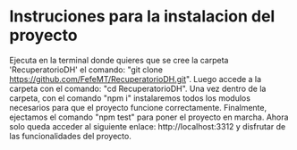 # Instruciones para la instalacion del proyecto
 Ejecuta en la terminal donde quieres que se cree la carpeta 'RecuperatorioDH' el comando: 
"git clone https://github.com/FefeMT/RecuperatorioDH.git".
 Luego accede a la carpeta con el comando: "cd RecuperatorioDH".
 Una vez dentro de la carpeta, con el comando "npm i" instalaremos todos los modulos necesarios para que el proyecto funcione correctamente.
 Finalmente, ejectamos el comando "npm test" para poner el proyecto en marcha.
 Ahora solo queda acceder al siguiente enlace: http://localhost:3312 y disfrutar de las funcionalidades del proyecto.
